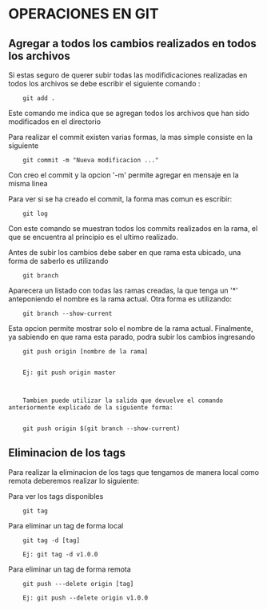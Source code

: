 # OPERACIONES EN GIT

## Agregar a todos los cambios realizados en todos los  archivos

Si estas seguro de querer subir todas las modifidicaciones realizadas en todos los archivos se debe escribir el siguiente comando :

		git add .

Este comando me indica que se agregan todos los archivos que han sido modificados en el directorio

Para realizar el commit existen varias formas, la mas simple consiste en la siguiente

		git commit -m "Nueva modificacion ..."

Con creo el commit y la opcion '-m' permite agregar en mensaje en la misma linea

Para ver si se ha creado el commit, la forma mas comun es escribir:

		git log

Con este comando se muestran todos los commits realizados en la rama, el que se encuentra al principio es el ultimo realizado.


Antes de subir los cambios debe saber en que rama esta ubicado, una forma de saberlo es utilizando
		
		git branch

Aparecera un listado con todas las ramas creadas, la que tenga un '*' anteponiendo el nombre es la rama actual. Otra forma es utilizando: 

		git branch --show-current

Esta opcion permite mostrar solo el nombre de la rama actual. Finalmente, ya sabiendo en que rama esta parado, podra subir los cambios ingresando

		git push origin [nombre de la rama]


		Ej: git push origin master



		Tambien puede utilizar la salida que devuelve el comando anteriormente explicado de la siguiente forma:

		
		git push origin $(git branch --show-current)


 
## Eliminacion de los tags

Para realizar la eliminacion de los tags que tengamos de manera local como remota deberemos realizar lo siguiente:

Para ver los tags disponibles

		git tag

Para eliminar un tag de forma local

		git tag -d [tag]
		
		Ej: git tag -d v1.0.0


Para eliminar un tag de forma remota

		git push ---delete origin [tag]
		
		Ej: git push --delete origin v1.0.0
		

		
